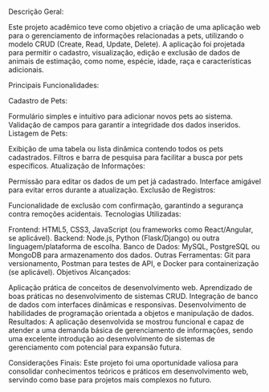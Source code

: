 Descrição Geral:

Este projeto acadêmico teve como objetivo a criação de uma aplicação web para o gerenciamento de informações relacionadas a pets, utilizando o modelo CRUD (Create, Read, Update, Delete). A aplicação foi projetada para permitir o cadastro, visualização, edição e exclusão de dados de animais de estimação, como nome, espécie, idade, raça e características adicionais.

Principais Funcionalidades:

Cadastro de Pets:

Formulário simples e intuitivo para adicionar novos pets ao sistema.
Validação de campos para garantir a integridade dos dados inseridos.
Listagem de Pets:

Exibição de uma tabela ou lista dinâmica contendo todos os pets cadastrados.
Filtros e barra de pesquisa para facilitar a busca por pets específicos.
Atualização de Informações:

Permissão para editar os dados de um pet já cadastrado.
Interface amigável para evitar erros durante a atualização.
Exclusão de Registros:

Funcionalidade de exclusão com confirmação, garantindo a segurança contra remoções acidentais.
Tecnologias Utilizadas:

Frontend: HTML5, CSS3, JavaScript (ou frameworks como React/Angular, se aplicável).
Backend: Node.js, Python (Flask/Django) ou outra linguagem/plataforma de escolha.
Banco de Dados: MySQL, PostgreSQL ou MongoDB para armazenamento dos dados.
Outras Ferramentas: Git para versionamento, Postman para testes de API, e Docker para containerização (se aplicável).
Objetivos Alcançados:

Aplicação prática de conceitos de desenvolvimento web.
Aprendizado de boas práticas no desenvolvimento de sistemas CRUD.
Integração de banco de dados com interfaces dinâmicas e responsivas.
Desenvolvimento de habilidades de programação orientada a objetos e manipulação de dados.
Resultados: A aplicação desenvolvida se mostrou funcional e capaz de atender a uma demanda básica de gerenciamento de informações, sendo uma excelente introdução ao desenvolvimento de sistemas de gerenciamento com potencial para expansão futura.

Considerações Finais: Este projeto foi uma oportunidade valiosa para consolidar conhecimentos teóricos e práticos em desenvolvimento web, servindo como base para projetos mais complexos no futuro.
